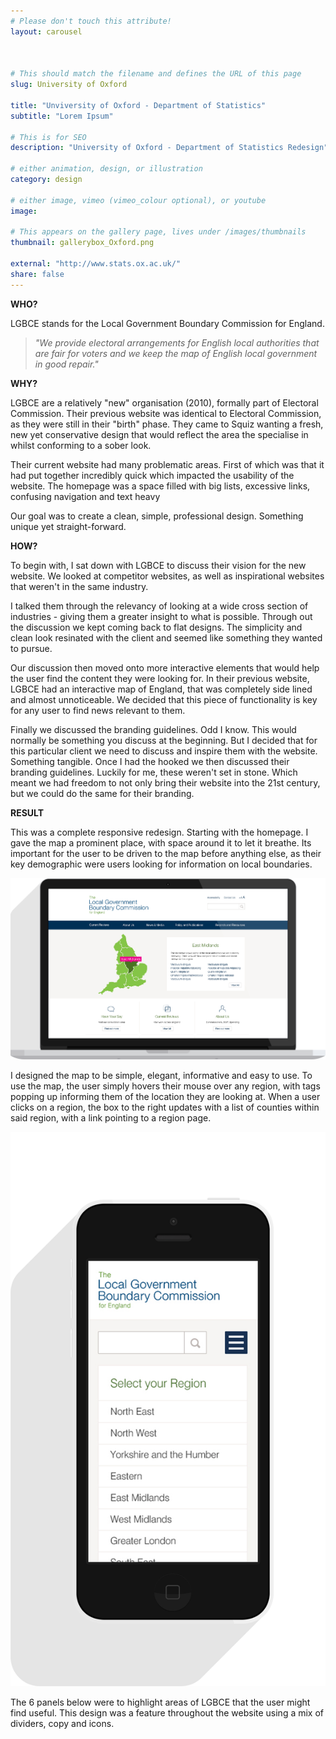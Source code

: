 ```yaml
---
# Please don't touch this attribute!
layout: carousel



# This should match the filename and defines the URL of this page
slug: University of Oxford

title: "Unviversity of Oxford - Department of Statistics"
subtitle: "Lorem Ipsum"

# This is for SEO
description: "University of Oxford - Department of Statistics Redesign"

# either animation, design, or illustration
category: design

# either image, vimeo (vimeo_colour optional), or youtube
image:

# This appears on the gallery page, lives under /images/thumbnails
thumbnail: gallerybox_Oxford.png

external: "http://www.stats.ox.ac.uk/"
share: false
---
```


**WHO?**

LGBCE stands for the Local Government Boundary Commission for England. 

>*"We provide electoral arrangements for English local authorities that are fair for voters and we keep the map of English local government in good repair."*

**WHY?**

LGBCE are a relatively "new" organisation (2010), formally part of Electoral Commission. Their previous website was identical to Electoral Commission, as they were still in their "birth" phase. They came to Squiz wanting a fresh, new yet conservative design that would reflect the area the specialise in whilst conforming to a sober look.

Their current website had many problematic areas. First of which was that it had put together incredibly quick which impacted the usability of the website. The homepage was a space filled with big lists, excessive links, confusing navigation and text heavy 

Our goal was to create a clean, simple, professional design. Something unique yet straight-forward.

**HOW?**

To begin with, I sat down with LGBCE to discuss their vision for the new website. We looked at competitor websites, as well as inspirational websites that weren't in the same industry. 

I talked them through the relevancy of looking at a wide cross section of industries - giving them a greater insight to what is possible. Through out the discussion we kept coming back to flat designs. The simplicity and clean look resinated with the client and seemed like something they wanted to pursue. 

Our discussion then moved onto more interactive elements that would help the user find the content they were looking for. In their previous website, LGBCE had an interactive map of England, that was completely side lined and almost unnoticeable. We decided that this piece of functionality is key for any user to find news relevant to them.

Finally we discussed the branding guidelines. Odd I know. This would normally be something you discuss at the beginning. But I decided that for this particular client we need to discuss and inspire them with the website. Something tangible. Once I had the hooked we then discussed their branding guidelines. Luckily for me, these weren't set in stone. Which meant we had freedom to not only bring their website into the 21st century, but we could do the same for their branding. 

**RESULT**

This was a complete responsive redesign. Starting with the homepage. I gave the map a prominent place, with space around it to let it breathe. Its important for the user to be driven to the map before anything else, as their key demographic were users looking for information on local boundaries. 

<IMG SRC="images/LGBCE/Desktop-Designs.png">

I designed the map to be simple, elegant, informative and easy to use. To use the map, the user simply hovers their mouse over any region, with tags popping up informing them of the location they are looking at. When a user clicks on a region, the box to the right updates with a list of counties within said region, with a link pointing to a region page.

<IMG SRC="images/LGBCE/Mobile-Designs.png">

The 6 panels below were to highlight areas of LGBCE that the user might find useful. This design was a feature throughout the website using a mix of dividers, copy and icons. 
